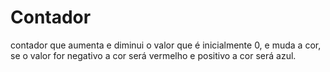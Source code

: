# Contador
contador que aumenta e diminui o valor que é inicialmente 0, e muda a cor, se o valor for negativo a cor será vermelho e positivo a cor será azul.
